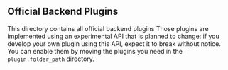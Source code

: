 ## Official Backend Plugins

This directory contains all official backend plugins
Those plugins are implemented using an experimental API that is planned to change: if you develop your own plugin using this API, expect it to break without notice.
You can enable them by moving the plugins you need in the `plugin.folder_path` directory.
